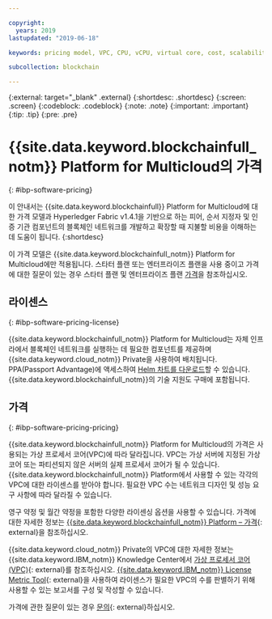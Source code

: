 ```yaml
---

copyright:
  years: 2019
lastupdated: "2019-06-18"

keywords: pricing model, VPC, CPU, vCPU, virtual core, cost, scalability, estimation, optimize your cost

subcollection: blockchain

---
```


{:external: target="_blank" .external}
{:shortdesc: .shortdesc}
{:screen: .screen}
{:codeblock: .codeblock}
{:note: .note}
{:important: .important}
{:tip: .tip}
{:pre: .pre}

# {{site.data.keyword.blockchainfull_notm}} Platform for Multicloud의 가격
{: #ibp-software-pricing}

이 안내서는 {{site.data.keyword.blockchainfull}} Platform for Multicloud에 대한 가격 모델과 Hyperledger Fabric v1.4.1을 기반으로 하는 피어, 순서 지정자 및 인증 기관 컴포넌트의 블록체인 네트워크를 개발하고 확장할 때 지불할 비용을 이해하는 데 도움이 됩니다.
{:shortdesc}

이 가격 모델은 {{site.data.keyword.blockchainfull_notm}} Platform for Multicloud에만 적용됩니다. 스타터 플랜 또는 엔터프라이즈 플랜을 사용 중이고 가격에 대한 질문이 있는 경우 스타터 플랜 및 엔터프라이즈 플랜 [가격](/docs/services/blockchain?topic=blockchain-ibp-pricing)을 참조하십시오. 

## 라이센스
{: #ibp-software-pricing-license}

{{site.data.keyword.blockchainfull_notm}} Platform for Multicloud는 자체 인프라에서 블록체인 네트워크를 실행하는 데 필요한 컴포넌트를 제공하며 {{site.data.keyword.cloud_notm}} Private을 사용하여 배치됩니다. PPA(Passport Advantage)에 액세스하여 [Helm 차트를 다운로드](/docs/services/blockchain?topic=blockchain-console-helm-install#console-helm-install-importing)할 수 있습니다. {{site.data.keyword.blockchainfull_notm}}의 기술 지원도 구매에 포함됩니다.

## 가격
{: #ibp-software-pricing-pricing}

{{site.data.keyword.blockchainfull_notm}} Platform for Multicloud의 가격은 사용되는 가상 프로세서 코어(VPC)에 따라 달라집니다. VPC는 가상 서버에 지정된 가상 코어 또는 파티션되지 않은 서버의 실제 프로세서 코어가 될 수 있습니다. {{site.data.keyword.blockchainfull_notm}} Platform에서 사용할 수 있는 각각의 VPC에 대한 라이센스를 받아야 합니다. 필요한 VPC 수는 네트워크 디자인 및 성능 요구 사항에 따라 달라질 수 있습니다. 

영구 약정 및 월간 약정을 포함한 다양한 라이센싱 옵션을 사용할 수 있습니다. 가격에 대한 자세한 정보는 [{{site.data.keyword.blockchainfull_notm}} Platform – 가격](https://www.ibm.com/cloud/blockchain-platform/pricing){: external}을 참조하십시오. 

{{site.data.keyword.cloud_notm}} Private의 VPC에 대한 자세한 정보는 {{site.data.keyword.IBM_notm}} Knowledge Center에서 [가상 프로세서 코어(VPC)](https://www.ibm.com/support/knowledgecenter/en/SS8JFY_9.2.0/com.ibm.lmt.doc/Inventory/overview/c_virtual_processor_core_licenses.html){: external}를 참조하십시오. [{{site.data.keyword.IBM_notm}} License Metric Tool](https://www.ibm.com/support/knowledgecenter/en/SS8JFY_9.2.0/com.ibm.lmt.doc/welcome/LMT_welcome.html){: external}을 사용하여 라이센스가 필요한 VPC의 수를 판별하기 위해 사용할 수 있는 보고서를 구성 및 작성할 수 있습니다.

가격에 관한 질문이 있는 경우 [문의](https://www.ibm.com/account/reg/us-en/signup?formid=urx-37672){: external}하십시오. 

